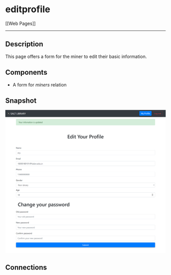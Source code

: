 # editprofile

[[Web Pages]]

---

## Description

This page offers a form for the miner to edit their basic information.

## Components

* A form for *miners* relation

## Snapshot

![](img/editprofile.png)

## Connections
